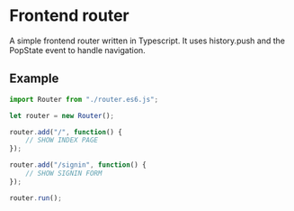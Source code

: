 # Frontend router

A simple frontend router written in Typescript. It uses history.push and the 
PopState event to handle navigation.

## Example

```javascript
import Router from "./router.es6.js";

let router = new Router();

router.add("/", function() {
	// SHOW INDEX PAGE
});

router.add("/signin", function() {
	// SHOW SIGNIN FORM
});

router.run();

```

